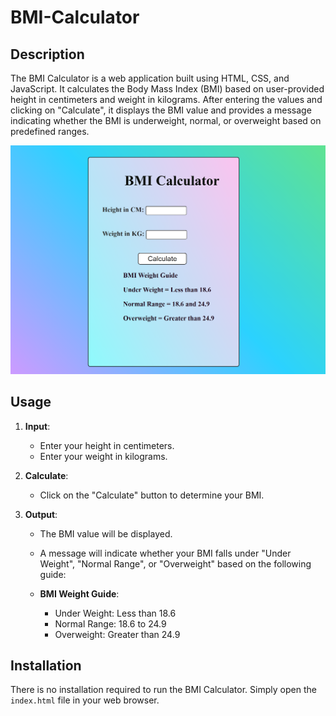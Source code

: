 # BMI-Calculator

## Description

The BMI Calculator is a web application built using HTML, CSS, and JavaScript. It calculates the Body Mass Index (BMI) based on user-provided height in centimeters and weight in kilograms. After entering the values and clicking on "Calculate", it displays the BMI value and provides a message indicating whether the BMI is underweight, normal, or overweight based on predefined ranges.<br>

![BMI Calculator](BMI.png)

## Usage

1. **Input**: 
   - Enter your height in centimeters.
   - Enter your weight in kilograms.

2. **Calculate**: 
   - Click on the "Calculate" button to determine your BMI.

3. **Output**: 
   - The BMI value will be displayed.
   - A message will indicate whether your BMI falls under "Under Weight", "Normal Range", or "Overweight" based on the following guide:

   - **BMI Weight Guide**:
     - Under Weight: Less than 18.6
     - Normal Range: 18.6 to 24.9
     - Overweight: Greater than 24.9

## Installation

There is no installation required to run the BMI Calculator. Simply open the `index.html` file in your web browser.

